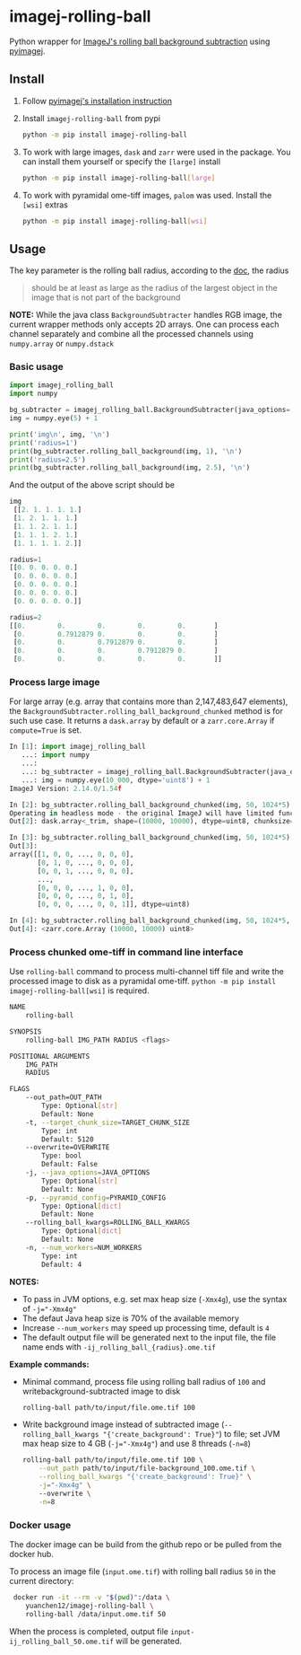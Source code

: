 # imagej-rolling-ball

Python wrapper for [ImageJ's rolling ball background
subtraction](https://imagej.net/ij/developer/api/ij/ij/plugin/filter/BackgroundSubtracter.html#rollingBallBackground(ij.process.ImageProcessor,double,boolean,boolean,boolean,boolean,boolean))
using [pyimagej](https://github.com/imagej/pyimagej).

## Install

1. Follow [pyimagej's installation
   instruction](https://py.imagej.net/en/latest/Install.html)

1. Install `imagej-rolling-ball` from pypi

    ```bash
    python -m pip install imagej-rolling-ball
    ```

1. To work with large images, `dask` and `zarr` were used in the package. You
   can install them yourself or specify the `[large]` install

    ```bash
    python -m pip install imagej-rolling-ball[large]
    ```

1. To work with pyramidal ome-tiff images, `palom` was used. Install the `[wsi]`
   extras

    ```bash
    python -m pip install imagej-rolling-ball[wsi]
    ```

## Usage

The key parameter is the rolling ball radius, according to the
[doc](https://imagej.nih.gov/ij/docs/menus/process.html#background), the radius

> should be at least as large as the radius of the largest object in the image
> that is not part of the background

**NOTE:** While the java class `BackgroundSubtracter` handles RGB image, the
current wrapper methods only accepts 2D arrays. One can process each channel
separately and combine all the processed channels using `numpy.array` or
`numpy.dstack`


### Basic usage

```python
import imagej_rolling_ball
import numpy

bg_subtracter = imagej_rolling_ball.BackgroundSubtracter(java_options='-Xmx1g')
img = numpy.eye(5) + 1

print('img\n', img, '\n')
print('radius=1')
print(bg_subtracter.rolling_ball_background(img, 1), '\n')
print('radius=2.5')
print(bg_subtracter.rolling_ball_background(img, 2.5), '\n')
```

And the output of the above script should be

```python
img
 [[2. 1. 1. 1. 1.]
 [1. 2. 1. 1. 1.]
 [1. 1. 2. 1. 1.]
 [1. 1. 1. 2. 1.]
 [1. 1. 1. 1. 2.]] 

radius=1
[[0. 0. 0. 0. 0.]
 [0. 0. 0. 0. 0.]
 [0. 0. 0. 0. 0.]
 [0. 0. 0. 0. 0.]
 [0. 0. 0. 0. 0.]] 

radius=2
[[0.        0.        0.        0.        0.       ]
 [0.        0.7912879 0.        0.        0.       ]
 [0.        0.        0.7912879 0.        0.       ]
 [0.        0.        0.        0.7912879 0.       ]
 [0.        0.        0.        0.        0.       ]] 
```

### Process large image

For large array (e.g. array that contains more than 2,147,483,647 elements), the
`BackgroundSubtracter.rolling_ball_background_chunked` method is for such use
case. It returns a `dask.array` by default or a `zarr.core.Array` if
`compute=True` is set.


```python
In [1]: import imagej_rolling_ball
   ...: import numpy
   ...: 
   ...: bg_subtracter = imagej_rolling_ball.BackgroundSubtracter(java_options='-Xmx4g')
   ...: img = numpy.eye(10_000, dtype='uint8') + 1
ImageJ Version: 2.14.0/1.54f

In [2]: bg_subtracter.rolling_ball_background_chunked(img, 50, 1024*5)
Operating in headless mode - the original ImageJ will have limited functionality.
Out[2]: dask.array<_trim, shape=(10000, 10000), dtype=uint8, chunksize=(5120, 5120), chunktype=numpy.ndarray>

In [3]: bg_subtracter.rolling_ball_background_chunked(img, 50, 1024*5).compute()
Out[3]: 
array([[1, 0, 0, ..., 0, 0, 0],
       [0, 1, 0, ..., 0, 0, 0],
       [0, 0, 1, ..., 0, 0, 0],
       ...,
       [0, 0, 0, ..., 1, 0, 0],
       [0, 0, 0, ..., 0, 1, 0],
       [0, 0, 0, ..., 0, 0, 1]], dtype=uint8)

In [4]: bg_subtracter.rolling_ball_background_chunked(img, 50, 1024*5, compute=True)
Out[4]: <zarr.core.Array (10000, 10000) uint8>
```

### Process chunked ome-tiff in command line interface

Use `rolling-ball` command to process multi-channel tiff file and write the
processed image to disk as a pyramidal ome-tiff. `python -m pip install
imagej-rolling-ball[wsi]` is required.

```bash
NAME
    rolling-ball

SYNOPSIS
    rolling-ball IMG_PATH RADIUS <flags>

POSITIONAL ARGUMENTS
    IMG_PATH
    RADIUS

FLAGS
    --out_path=OUT_PATH
        Type: Optional[str]
        Default: None
    -t, --target_chunk_size=TARGET_CHUNK_SIZE
        Type: int
        Default: 5120
    --overwrite=OVERWRITE
        Type: bool
        Default: False
    -j, --java_options=JAVA_OPTIONS
        Type: Optional[str]
        Default: None
    -p, --pyramid_config=PYRAMID_CONFIG
        Type: Optional[dict]
        Default: None
    --rolling_ball_kwargs=ROLLING_BALL_KWARGS
        Type: Optional[dict]
        Default: None
    -n, --num_workers=NUM_WORKERS
        Type: int
        Default: 4
```

**NOTES:**

- To pass in JVM options, e.g. set max heap size (`-Xmx4g`), use the syntax of
   `-j="-Xmx4g"`
- The defaut Java heap size is 70% of the available memory
- Increase `--num_workers` may speed up processing time, default is `4`
- The default output file will be generated next to the input file, the file
  name ends with `-ij_rolling_ball_{radius}.ome.tif`

**Example commands:**

- Minimal command, process file using rolling ball radius of `100` and
  writebackground-subtracted image to disk

    ```bash
    rolling-ball path/to/input/file.ome.tif 100
    ```

- Write background image instead of subtracted image (`--rolling_ball_kwargs
  "{'create_background': True}"`) to file; set JVM max heap size to 4 GB
  (`-j="-Xmx4g"`) and use 8 threads (`-n=8`)

    ```bash
    rolling-ball path/to/input/file.ome.tif 100 \
        --out_path path/to/input/file-background_100.ome.tif \
        --rolling_ball_kwargs "{'create_background': True}" \
        -j="-Xmx4g" \ 
        --overwrite \
        -n=8
    ```

### Docker usage

The docker image can be build from the github repo or be pulled from the docker
hub.

To process an image file (`input.ome.tif`) with rolling ball radius `50` in the
current directory:

```bash
 docker run -it --rm -v "$(pwd)":/data \
    yuanchen12/imagej-rolling-ball \
    rolling-ball /data/input.ome.tif 50
```

When the process is completed, output file `input-ij_rolling_ball_50.ome.tif`
will be generated.
